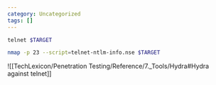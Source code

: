 ```yaml
---
category: Uncategorized
tags: []
---
```

```bash - kali
telnet $TARGET
```

```bash  - kali
nmap -p 23 --script=telnet-ntlm-info.nse $TARGET
```

![[TechLexicon/Penetration Testing/Reference/7._Tools/Hydra#Hydra against telnet]]